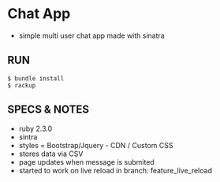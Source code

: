 # Chat App
- simple multi user chat app made with sinatra

## RUN
```
$ bundle install
$ rackup
```

## SPECS & NOTES
- ruby 2.3.0
- sintra
- styles = Bootstrap/Jquery - CDN / Custom CSS
- stores data via CSV
- page updates when message is submited
- started to work on live reload in branch: feature_live_reload
